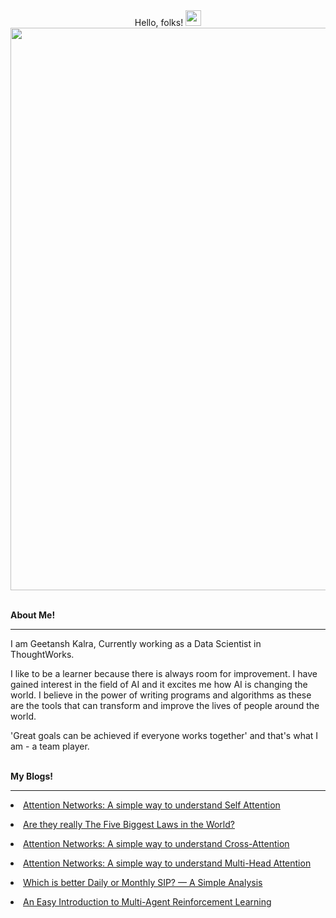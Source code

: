 <div align="center">
  Hello, folks! <img src="https://raw.githubusercontent.com/MartinHeinz/MartinHeinz/master/wave.gif" width="25"/>
</div>

<div id="header" align="center">
  <img src="https://ganda.com/wp-content/uploads/2017/05/robot-gif-3-1.gif" width="900"/>
</div>

<br>

<b>About Me!</b>
<hr>
<p>
I am Geetansh Kalra, Currently working as a Data Scientist in ThoughtWorks.

I like to be a learner because there is always room for improvement.
I have gained interest in the field of AI and it excites me how AI is changing the world. I believe in the power of writing programs and algorithms as these are the tools that can transform and improve the lives of people around the world.


'Great goals can be achieved if everyone works together' and that's what I am - a team player.
</p>

<br>
<b>My Blogs!</b>
<hr>

<a href="https://medium.com/@geetkal67/how-to-subscribe-to-ignition-gazebo-topics-using-ros2-8bcff7a0242e">  </a>

<a href="https://medium.com/@geetkal67/attention-networks-a-simple-way-to-understand-self-attention-f5fb363c736d"><li> Attention Networks: A simple way to understand Self Attention </li> </a>

<a href="https://medium.com/@geetkal67/are-they-really-the-five-biggest-laws-in-the-world-fc7dc0a199b0"><li> Are they really The Five Biggest Laws in the World? </li> </a>

<a href="https://medium.com/@geetkal67/attention-networks-a-simple-way-to-understand-cross-attention-3b396266d82e"><li> Attention Networks: A simple way to understand Cross-Attention </li> </a>

<a href="https://medium.com/@geetkal67/attention-networks-a-simple-way-to-understand-multi-head-attention-3bc3409c4312"><li> Attention Networks: A simple way to understand Multi-Head Attention </li> </a>

<a href="https://medium.com/@geetkal67/which-is-better-daily-or-monthly-sip-a-simple-analysis-d9c82eefca26"><li> Which is better Daily or Monthly SIP? — A Simple Analysis </li> </a>

<a href="https://medium.com/@geetkal67/an-easy-introduction-to-multi-agent-reinforcement-learning-bc6eca27944f"><li> An Easy Introduction to Multi-Agent Reinforcement Learning </li> </a>



<!--
**geetanshkalra20/geetanshkalra20** is a ✨ _special_ ✨ repository because its `README.md` (this file) appears on your GitHub profile.


Here are some ideas to get you started:

- 🔭 I’m currently working on ...
- 🌱 I’m currently learning ...
- 👯 I’m looking to collaborate on ...
- 🤔 I’m looking for help with ...
- 💬 Ask me about ...
- 📫 How to reach me: ...
- 😄 Pronouns: ...
- ⚡ Fun fact: ...
-->
